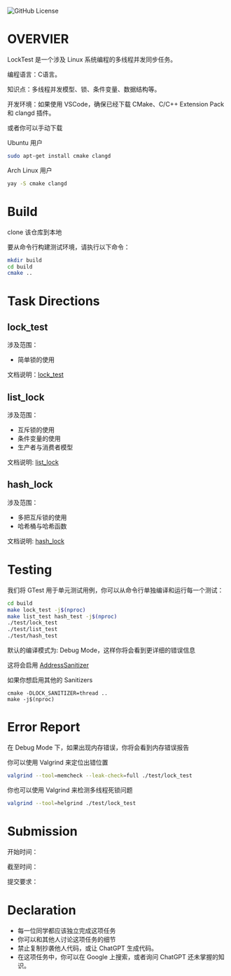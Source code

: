 ![GitHub License](https://img.shields.io/github/license/tiny-sky/LockTest?style=flat&logo=linux&color=fedcba&link=https%3A%2F%2Fcreativecommons.org%2Flicenses%2Fby-sa%2F4.0%2F)


# OVERVIER

LockTest 是一个涉及 Linux 系统编程的多线程并发同步任务。

编程语言：C语言。

知识点：多线程并发模型、锁、条件变量、数据结构等。

开发环境：如果使用 VSCode，确保已经下载 CMake、C/C++ Extension Pack 和 clangd 插件。

或者你可以手动下载

Ubuntu 用户
```sh
sudo apt-get install cmake clangd
```

Arch Linux 用户
```sh
yay -S cmake clangd
```

# Build

clone 该仓库到本地

要从命令行构建测试环境，请执行以下命令：
```sh
mkdir build
cd build
cmake ..
```

# Task Directions

## lock_test

涉及范围：
  - 简单锁的使用

文档说明：[lock_test](./doc/lock_test/lock_test.md)

## list_lock

涉及范围：
- 互斥锁的使用
- 条件变量的使用
- 生产者与消费者模型

文档说明: [list_lock](./doc/list_test/list_test.md)

## hash_lock

涉及范围：
- 多把互斥锁的使用
- 哈希桶与哈希函数

文档说明: [hash_lock](./doc/hash_test/hash_test.md)

# Testing

我们将 GTest 用于单元测试用例，你可以从命令行单独编译和运行每一个测试：
```sh
cd build
make lock_test -j$(nproc)
make list_test hash_test -j$(nproc)
./test/lock_test
./test/list_test
./test/hash_test
```

默认的编译模式为: Debug Mode，这样你将会看到更详细的错误信息

这将会启用 [AddressSanitizer](https://github.com/google/sanitizers)

如果你想启用其他的 Sanitizers
```
cmake -DLOCK_SANITIZER=thread ..
make -j$(nproc)
```

# Error Report

在 Debug Mode 下，如果出现内存错误，你将会看到内存错误报告

你可以使用 Valgrind 来定位出错位置
```sh
valgrind --tool=memcheck --leak-check=full ./test/lock_test 
```
你也可以使用 Valgrind 来检测多线程死锁问题
```sh
valgrind --tool=helgrind ./test/lock_test 
```

# Submission

开始时间：

截至时间：

提交要求：

# Declaration

- 每一位同学都应该独立完成这项任务
- 你可以和其他人讨论这项任务的细节
- 禁止复制抄袭他人代码，或让 ChatGPT 生成代码。
- 在这项任务中，你可以在 Google 上搜索，或者询问 ChatGPT 还未掌握的知识。